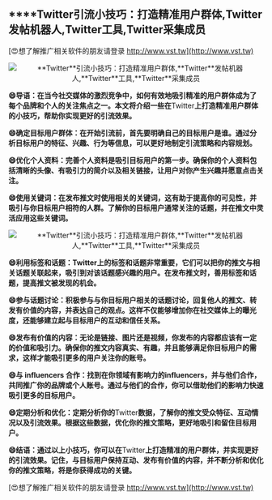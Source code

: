 ## ****Twitter**引流小技巧：打造精准用户群体,**Twitter**发帖机器人,**Twitter**工具,**Twitter**采集成员**

[😍想了解推广相关软件的朋友请登录 http://www.vst.tw](http://www.vst.tw)

 <center><img src="https://vst.tw/MP4/tuiguang/png/3.png" alt="**Twitter**引流小技巧：打造精准用户群体,**Twitter**发帖机器人,**Twitter**工具,**Twitter**采集成员"></center>

**😄导语：在当今社交媒体的激烈竞争中，如何有效地吸引精准的用户群体成为了每个品牌和个人的关注焦点之一。本文将介绍一些在**Twitter**上打造精准用户群体的小技巧，帮助你实现更好的引流效果。**

**😄确定目标用户群体：在开始引流前，首先要明确自己的目标用户是谁。通过分析目标用户的特征、兴趣、行为等信息，可以更好地制定引流策略和内容规划。**

**😄优化个人资料：完善个人资料是吸引目标用户的第一步。确保你的个人资料包括清晰的头像、有吸引力的简介以及相关链接，让用户对你产生兴趣并愿意点击关注。**

**😄使用关键词：在发布推文时使用相关的关键词，这有助于提高你的可见性，并吸引与你目标用户相符的人群。了解你的目标用户通常关注的话题，并在推文中灵活应用这些关键词。**

 <center><img src="https://vst.tw/MP4/tuiguang/png/8.png" alt="**Twitter**引流小技巧：打造精准用户群体,**Twitter**发帖机器人,**Twitter**工具,**Twitter**采集成员"></center>

**😄利用标签和话题：**Twitter**上的标签和话题非常重要，它们可以把你的推文与相关话题关联起来，吸引到对该话题感兴趣的用户。在发布推文时，善用标签和话题，提高推文被发现的机会。**

**😄参与话题讨论：积极参与与你目标用户相关的话题讨论，回复他人的推文、转发有价值的内容，并表达自己的观点。这样不仅能够增加你在社交媒体上的曝光度，还能够建立起与目标用户的互动和信任关系。**

**😄发布有价值的内容：无论是链接、图片还是视频，你发布的内容都应该有一定的价值和吸引力。确保你的推文内容真实、有趣，并且能够满足你目标用户的需求，这样才能吸引更多的用户关注你的账号。**

**😄与 influencers 合作：找到在你领域有影响力的influencers，并与他们合作，共同推广你的品牌或个人账号。通过与他们的合作，你可以借助他们的影响力快速吸引更多的目标用户。**

**😄定期分析和优化：定期分析你的**Twitter**数据，了解你的推文受众特征、互动情况以及引流效果。根据这些数据，优化你的推文策略，更好地吸引和留住目标用户。**

**😄结语：通过以上小技巧，你可以在**Twitter**上打造精准的用户群体，并实现更好的引流效果。记住，与目标用户保持互动、发布有价值的内容，并不断分析和优化你的推文策略，将是你获得成功的关键。**

[😍想了解推广相关软件的朋友请登录 http://www.vst.tw](http://www.vst.tw)




